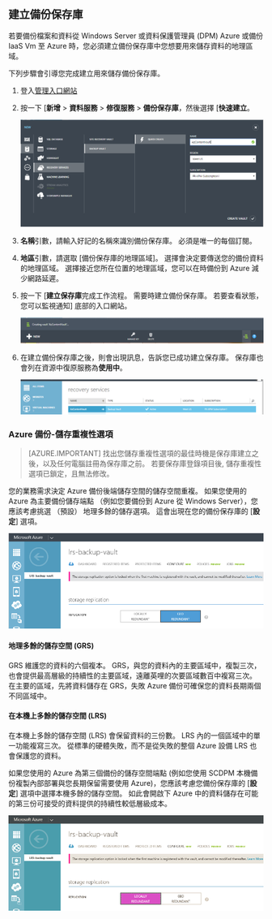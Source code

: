 ## <a name="create-a-backup-vault"></a>建立備份保存庫
若要備份檔案和資料從 Windows Server 或資料保護管理員 (DPM) Azure 或備份 IaaS Vm 至 Azure 時，您必須建立備份保存庫中您想要用來儲存資料的地理區域。

下列步驟會引導您完成建立用來儲存備份保存庫。

1. 登入[管理入口網站](https://manage.windowsazure.com/)
2. 按一下 [**新增** > **資料服務** > **修復服務** > **備份保存庫**，然後選擇 [**快速建立**。

    ![建立保存庫](./media/backup-create-vault/createvault1.png)

3. **名稱**引數，請輸入好記的名稱來識別備份保存庫。 必須是唯一的每個訂閱。

4. **地區**引數，請選取 [備份保存庫的地理區域]。 選擇會決定要傳送您的備份資料的地理區域。 選擇接近您所在位置的地理區域，您可以在時備份到 Azure 減少網路延遲。

5. 按一下 [**建立保存庫**完成工作流程。 需要時建立備份保存庫。 若要查看狀態，您可以監視通知] 底部的入口網站。

    ![建立保存庫](./media/backup-create-vault/creatingvault1.png)

6. 在建立備份保存庫之後，則會出現訊息，告訴您已成功建立保存庫。 保存庫也會列在資源中復原服務為**使用中**。

    ![建立保存庫狀態](./media/backup-create-vault/backupvaultstatus1.png)


### <a name="azure-backup---storage-redundancy-options"></a>Azure 備份-儲存重複性選項

>[AZURE.IMPORTANT] 找出您儲存重複性選項的最佳時機是保存庫建立之後，以及任何電腦註冊為保存庫之前。 若要保存庫登錄項目後, 儲存重複性選項已鎖定，且無法修改。

您的業務需求決定 Azure 備份後端儲存空間的儲存空間重複。 如果您使用的 Azure 為主要備份儲存端點 （例如您要備份到 Azure 從 Windows Server），您應該考慮挑選 （預設） 地理多餘的儲存選項。 這會出現在您的備份保存庫的 [**設定**] 選項。

![GRS](./media/backup-create-vault/grs.png)

#### <a name="geo-redundant-storage-grs"></a>地理多餘的儲存空間 (GRS)
GRS 維護您的資料的六個複本。 GRS，與您的資料內的主要區域中，複製三次，也會提供最高層級的持續性的主要區域，遠離英哩的次要區域數百中複寫三次。 在主要的區域，先將資料儲存在 GRS，失敗 Azure 備份可確保您的資料長期兩個不同區域中。

#### <a name="locally-redundant-storage-lrs"></a>在本機上多餘的儲存空間 (LRS)
在本機上多餘的儲存空間 (LRS) 會保留資料的三份數。 LRS 內的一個區域中的單一功能複寫三次。 從標準的硬體失敗，而不是從失敗的整個 Azure 設備 LRS 也會保護您的資料。

如果您使用的 Azure 為第三個備份的儲存空間端點 (例如您使用 SCDPM 本機備份複製內部部署與您長期保留需要使用 Azure)，您應該考慮您備份保存庫的 [**設定**] 選項中選擇本機多餘的儲存空間。 如此會開啟下 Azure 中的資料儲存在可能的第三份可接受的資料提供的持續性較低層級成本。

![LRS](./media/backup-create-vault/lrs.png)
